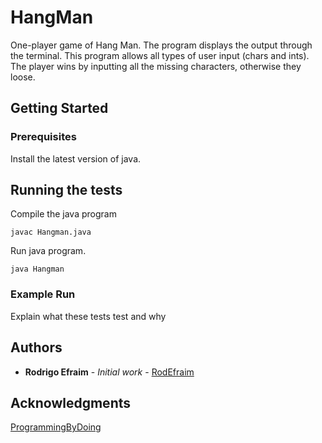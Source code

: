 # HangMan

One-player game of Hang Man. The program displays the output through the terminal. This program allows all types of user input (chars and ints). The player wins by inputting all the missing characters, otherwise they loose.

## Getting Started

### Prerequisites

Install the latest version of java.

## Running the tests

Compile the java program

```
javac Hangman.java
```

Run java program.

```
java Hangman
```

### Example Run

Explain what these tests test and why


## Authors

* **Rodrigo Efraim** - *Initial work* - [RodEfraim](https://github.com/RodEfraim)

## Acknowledgments

[ProgrammingByDoing](https://programmingbydoing.com)
